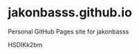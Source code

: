 # jakonbasss.github.io
Personal GitHub Pages site for jakonbasss











































































HSDIKk2bm
